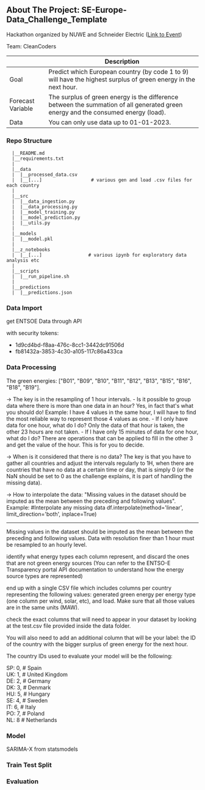 ## About The Project: SE-Europe-Data_Challenge_Template

Hackathon organized by NUWE and Schneider Electric ([Link to Event](https://nuwe.io/dev/competitions/schneider-electric-european-2023))

Team: CleanCoders

||Description|
|------|---------------------------------------------------------------------------------------------------------------|
| Goal | Predict which European country (by code 1 to 9) will have the highest surplus of green energy in the next hour. |
| Forecast Variable | The surplus of green energy is the difference between the summation of all generated green energy and the consumed energy (load). |
| Data | You can only use data up to 01-01-2023. |

### Repo Structure

      |__README.md
      |__requirements.txt
      |
      |__data
      |  |__processed_data.csv
      |  |__[...]                  # various gen and load .csv files for each country
      |
      |__src
      |  |__data_ingestion.py
      |  |__data_processing.py
      |  |__model_training.py
      |  |__model_prediction.py
      |  |__utils.py
      |
      |__models
      |  |__model.pkl
      |
      |__z_notebooks
      |  |__[...]                 # various ipynb for exploratory data analysis etc
      |
      |__scripts
      |  |__run_pipeline.sh
      |
      |__predictions
      |  |__predictions.json

### Data Import

get ENTSOE Data through API

with security tokens:
- 1d9cd4bd-f8aa-476c-8cc1-3442dc91506d
- fb81432a-3853-4c30-a105-117c86a433ca

### Data Processing

The green energies: ["B01", "B09", "B10", "B11", "B12", "B13", "B15", "B16", "B18", "B19"].

-> The key is in the resampling of 1 hour intervals.
    - Is it possible to group data where there is more than one data in an hour? Yes, in fact that's what you should do! Example: I have 4 values in the same hour, I will have to find the most reliable way to represent those 4 values as one.
    - If I only have data for one hour, what do I do? Only the data of that hour is taken, the other 23 hours are not taken.
    - If I have only 15 minutes of data for one hour, what do I do? There are operations that can be applied to fill in the other 3 and get the value of the hour. This is for you to decide.

-> When is it considered that there is no data? The key is that you have to gather all countries and adjust the intervals regularly to 1H, when there are countries that have no data at a certain time or day, that is simply 0 (or the NaN should be set to 0 as the challenge explains, it is part of handling the missing data).

-> How to interpolate the data: "Missing values in the dataset should be imputed as the mean between the preceding and following values". 
    Example:
    #Interpolate any missing data
    df.interpolate(method='linear', limit_direction='both', inplace=True)

---

Missing values in the dataset should be imputed as the mean between the preceding and following values. Data with resolution finer than 1 hour must be resampled to an hourly level.

identify what energy types each column represent, and discard the ones that are not green energy sources (You can refer to the ENTSO-E Transparency portal API documentation to understand how the energy source types are represented)

end up with a single CSV file which includes columns per country representing the following values: generated green energy per energy type (one column per wind, solar, etc), and load. Make sure that all those values are in the same units (MAW).

check the exact columns that will need to appear in your dataset by looking at the test.csv file provided inside the data folder.

You will also need to add an additional column that will be your label: the ID of the country with the bigger surplus of green energy for the next hour.

The country IDs used to evaluate your model will be the following:

SP: 0, # Spain  
UK: 1, # United Kingdom  
DE: 2, # Germany  
DK: 3, # Denmark  
HU: 5, # Hungary  
SE: 4, # Sweden  
IT: 6, # Italy  
PO: 7, # Poland  
NL: 8  # Netherlands  

### Model

SARIMA-X from statsmodels

### Train Test Split

### Evaluation
